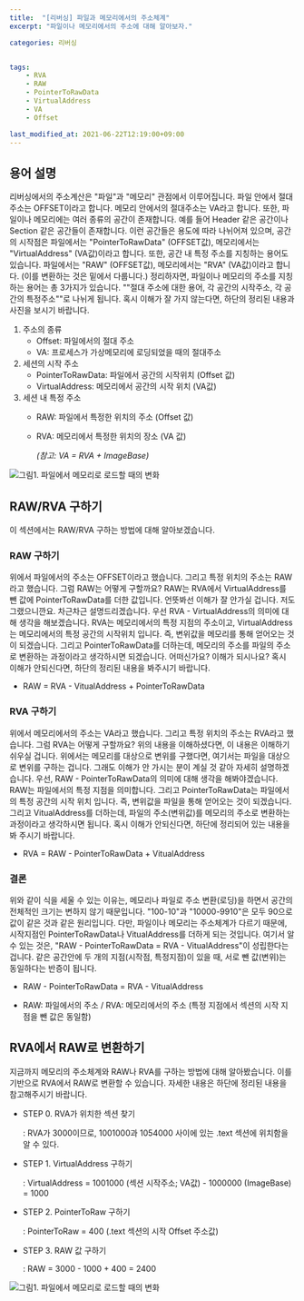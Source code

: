 ```yaml
---
title:  "[리버싱] 파일과 메모리에서의 주소체계"
excerpt: "파일이나 메모리에서의 주소에 대해 알아보자."

categories: 리버싱


tags:
    - RVA
    - RAW
    - PointerToRawData
    - VirtualAddress
    - VA
    - Offset

last_modified_at: 2021-06-22T12:19:00+09:00
---
```


## 용어 설명

리버싱에서의 주소계산은 "파일"과 "메모리" 관점에서 이루어집니다. 파일 안에서 절대주소는 OFFSET이라고 합니다. 메모리 안에서의 절대주소는 VA라고 합니다. 또한, 파일이나 메모리에는 여러 종류의 공간이 존재합니다. 예를 들어 Header 같은 공간이나 Section 같은 공간들이 존재합니다. 이런 공간들은 용도에 따라 나뉘어져 있으며, 공간의 시작점은 파일에서는 "PointerToRawData" (OFFSET값), 메모리에서는 "VirtualAddress" (VA값)이라고 합니다. 또한, 공간 내 특정 주소를 지칭하는 용어도 있습니다. 파일에서는 "RAW" (OFFSET값), 메모리에서는 "RVA" (VA값)이라고 합니다. (이를 변환하는 것은 밑에서 다룹니다.) 정리하자면, 파일이나 메모리의 주소를 지칭하는 용어는 총 3가지가 있습니다. ""절대 주소에 대한 용어, 각 공간의 시작주소, 각 공간의 특정주소""로 나뉘게 됩니다. 혹시 이해가 잘 가지 않는다면, 하단의 정리된 내용과 사진을 보시기 바랍니다.

1. 주소의 종류
    - Offset: 파일에서의 절대 주소
    - VA: 프로세스가 가상메모리에 로딩되었을 때의 절대주소
2. 세션의 시작 주소
    - PointerToRawData: 파일에서 공간의 시작위치 (Offset 값)
    - VirtualAddress: 메모리에서 공간의 시작 위치 (VA값)
3. 세션 내 특정 주소
    - RAW: 파일에서 특정한 위치의 주소 (Offset 값)
    - RVA: 메모리에서 특정한 위치의 장소 (VA 값)

        *(참고: VA = RVA + ImageBase)*

![그림1. 파일에서 메모리로 로드할 때의 변화](https://github.com/op2gs2/op2gs2.github.io/blob/main/assets/images/2021/%EB%A6%AC%EB%B2%84%EC%8B%B1/Offset2VA.png?raw=true "그림1. 파일에서 메모리로 로드할 때의 변화")

## RAW/RVA 구하기

이 섹션에서는 RAW/RVA 구하는 방법에 대해 알아보겠습니다.

### RAW 구하기

위에서 파일에서의 주소는 OFFSET이라고 했습니다. 그리고 특정 위치의 주소는 RAW라고 했습니다. 그럼 RAW는 어떻게 구할까요? RAW는 RVA에서 VirtualAddress를 뺀 값에 PointerToRawData를 더한 값입니다. 언뜻봐선 이해가 잘 안가실 겁니다. 저도 그랬으니깐요. 차근차근 설명드리겠습니다. 우선 RVA - VirtualAddress의 의미에 대해 생각을 해보겠습니다. RVA는 메모리에서의 특정 지점의 주소이고, VirtualAddress는 메모리에서의 특정 공간의 시작위치 입니다. 즉, 변위값을 메모리를 통해 얻어오는 것이 되겠습니다. 그리고 PointerToRawData를 더하는데, 메모리의 주소를 파일의 주소로 변환하는 과정이라고 생각하시면 되겠습니다. 어떠신가요? 이해가 되시나요? 혹시 이해가 안되신다면, 하단의 정리된 내용을 봐주시기 바랍니다.

- RAW = RVA - VitualAddress + PointerToRawData

### RVA 구하기

위에서 메모리에서의 주소는 VA라고 했습니다. 그리고 특정 위치의 주소는 RVA라고 했습니다. 그럼 RVA는 어떻게 구할까요? 위의 내용을 이해하셨다면, 이 내용은 이해하기 쉬우실 겁니다. 위에서는 메모리를 대상으로 변위를 구했다면, 여기서는 파일을 대상으로 변위를 구하는 겁니다. 그래도 이해가 안 가시는 분이 계실 것 같아 자세히 설명하겠습니다. 우선, RAW - PointerToRawData의 의미에 대해 생각을 해봐야겠습니다. RAW는 파일에서의 특정 지점을 의미합니다. 그리고 PointerToRawData는 파일에서의 특정 공간의 시작 위치 입니다. 즉, 변위값을 파일을 통해 얻어오는 것이 되겠습니다. 그리고 VitualAddress를 더하는데, 파일의 주소(변위값)를 메모리의 주소로 변환하는 과정이라고 생각하시면 됩니다. 혹시 이해가 안되신다면, 하단에 정리되어 있는 내용을 봐 주시기 바랍니다.

- RVA = RAW - PointerToRawData + VitualAddress

### 결론

위와 같이 식을 세울 수 있는 이유는, 메모리나 파일로 주소 변환(로딩)을 하면서 공간의 전체적인 크기는 변하지 않기 때문입니다. "100-10"과 "10000-9910"은 모두 90으로 값이 같은 것과 같은 원리입니다. 다만, 파일이나 메모리는 주소체계가 다르기 때문에, 시작지점인 PointerToRawData나 VitualAddress를 더하게 되는 것입니다.
여기서 알 수 있는 것은, "RAW - PointerToRawData = RVA - VitualAddress"이 성립한다는 겁니다. 같은 공간안에 두 개의 지점(시작점, 특정지점)이 있을 때, 서로 뺀 값(변위)는 동일하다는 반증이 됩니다.

- RAW - PointerToRawData = RVA - VitualAddress

- RAW: 파일에서의 주소 / RVA: 메모리에서의 주소
(특정 지점에서 섹션의 시작 지점을 뺀 값은 동일함)


## RVA에서 RAW로 변환하기

지금까지 메모리의 주소체계와 RAW나 RVA를 구하는 방법에 대해 알아봤습니다. 이를 기반으로 RVA에서 RAW로 변환할 수 있습니다. 자세한 내용은 하단에 정리된 내용을 참고해주시기 바랍니다.

- STEP 0. RVA가 위치한 섹션 찾기

    : RVA가 3000이므로, 1001000과 1054000 사이에 있는 .text 섹션에 위치함을 알 수 있다.

- STEP 1. VirtualAddress 구하기

    : VirtualAddress = 1001000 (섹션 시작주소; VA값) - 1000000 (ImageBase) = 1000

- STEP 2. PointerToRaw 구하기

    : PointerToRaw = 400 (.text 섹션의 시작 Offset 주소값)

- STEP 3. RAW 값 구하기

    : RAW = 3000 - 1000 + 400 = 2400

![그림1. 파일에서 메모리로 로드할 때의 변화](https://github.com/op2gs2/op2gs2.github.io/blob/main/assets/images/2021/%EB%A6%AC%EB%B2%84%EC%8B%B1/Offset2VA.png?raw=true "그림1. 파일에서 메모리로 로드할 때의 변화")
